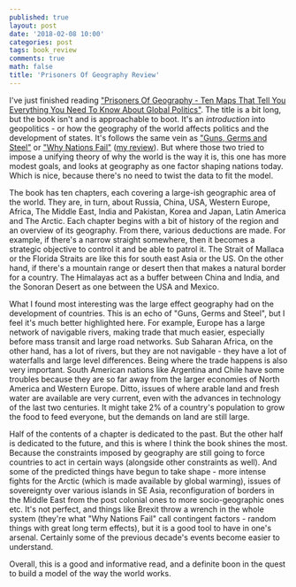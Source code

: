 ```yaml
---
published: true
layout: post
date: '2018-02-08 10:00'
categories: post
tags: book_review
comments: true
math: false
title: 'Prisoners Of Geography Review'
---
```

I've just finished reading ["Prisoners Of Geography - Ten Maps That Tell You Everything You Need To Know About Global Politics"](https://www.amazon.com/Prisoners-Geography-Explain-Everything-About/dp/1501121472/ref=sr_1_1?ie=UTF8&qid=1518083088&sr=8-1&keywords=prisoners+of+geography+by+tim+marshall). The title is a bit long, but the book isn't and is approachable to boot. It's an _introduction_ into geopolitics - or how the geography of the world affects politics and the development of states. It's follows the same vein as ["Guns, Germs and Steel"](https://www.amazon.com/Guns-Germs-Steel-Fates-Societies/dp/0393354326/ref=sr_1_1?s=books&ie=UTF8&qid=1518083244&sr=1-1&keywords=gun+germs+and+steel) or ["Why Nations Fail"](https://www.amazon.com/Why-Nations-Fail-Origins-Prosperity/dp/0307719227/ref=sr_1_1?s=books&ie=UTF8&qid=1518083258&sr=1-1&keywords=why+nations+fail) ([my review](http://horia141.com/why-nations-fail-review.html)). But where those two tried to impose a unifying theory of why the world is the way it is, this one has more modest goals, and looks at geography as one factor shaping nations today. Which is nice, because there's no need to twist the data to fit the model.

The book has ten chapters, each covering a large-ish geographic area of the world. They are, in turn, about Russia, China, USA, Western Europe, Africa, The Middle East, India and Pakistan, Korea and Japan, Latin America and The Arctic. Each chapter begins with a bit of history of the region and an overview of its geography. From there, various deductions are made. For example, if there's a narrow straight somewhere, then it becomes a strategic objective to control it and be able to patrol it. The Strait of Mallaca or the Florida Straits are like this for south east Asia or the US. On the other hand, if there's a mountain range or desert then that makes a natural border for a country. The Himalayas act as a buffer between China and India, and the Sonoran Desert as one between the USA and Mexico.

What I found most interesting was the large effect geography had on the development of countries. This is an echo of "Guns, Germs and Steel", but I feel it's much better highlighted here. For example, Europe has a large network of navigable rivers, making trade that much easier, especially before mass transit and large road networks. Sub Saharan Africa, on the other hand, has a lot of rivers, but they are not navigable - they have a lot of waterfalls and large level differences. Being where the trade happens is also very important. South American nations like Argentina and Chile have some troubles because they are so far away from the larger economies of North America and Western Europe. Ditto, issues of where arable land and fresh water are available are very current, even with the advances in technology of the last two centuries. It might take 2% of a country's population to grow the food to feed everyone, but the demands on land are still large.

Half of the contents of a chapter is dedicated to the past. But the other half is dedicated to the future, and this is where I think the book shines the most. Because the constraints imposed by geography are still going to force countries to act in certain ways (alongside other constraints as well). And some of the predicted things have begun to take shape - more intense fights for the Arctic (which is made available by global warming), issues of sovereignty over various islands in SE Asia, reconfiguration of borders in the Middle East from the post colonial ones to more socio-geographic ones etc. It's not perfect, and things like Brexit throw a wrench in the whole system (they're what "Why Nations Fail" call contingent factors - random things with great long term effects), but it is a good tool to have in one's arsenal. Certainly some of the previous decade's events become easier to understand.

Overall, this is a good and informative read, and a definite boon in the quest to build a model of the way the world works.
